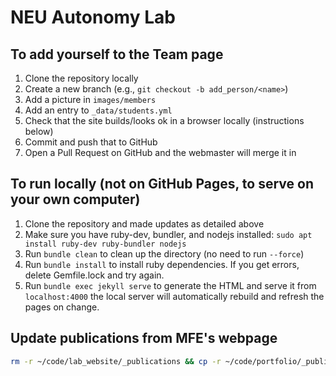# NEU Autonomy Lab

## To add yourself to the Team page

1. Clone the repository locally
1. Create a new branch (e.g., `git checkout -b add_person/<name>`)
1. Add a picture in `images/members`
1. Add an entry to `_data/students.yml`
1. Check that the site builds/looks ok in a browser locally (instructions below)
1. Commit and push that to GitHub
1. Open a Pull Request on GitHub and the webmaster will merge it in

## To run locally (not on GitHub Pages, to serve on your own computer)

1. Clone the repository and made updates as detailed above
1. Make sure you have ruby-dev, bundler, and nodejs installed: `sudo apt install ruby-dev ruby-bundler nodejs`
1. Run `bundle clean` to clean up the directory (no need to run `--force`)
1. Run `bundle install` to install ruby dependencies. If you get errors, delete Gemfile.lock and try again.
1. Run `bundle exec jekyll serve` to generate the HTML and serve it from `localhost:4000` the local server will automatically rebuild and refresh the pages on change.

## Update publications from MFE's webpage

```bash
rm -r ~/code/lab_website/_publications && cp -r ~/code/portfolio/_publications ~/code/lab_website && rm -r ~/code/lab_website/images/publications && cp -r ~/code/portfolio/images/publications ~/code/lab_website/images
```
